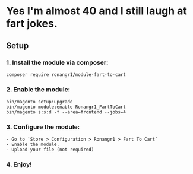 # Yes I'm almost 40 and I still laugh at fart jokes.

## Setup

### 1. Install the module via composer:
    composer require ronangr1/module-fart-to-cart
   
### 2. Enable the module:

    bin/magento setup:upgrade
    bin/magento module:enable Ronangr1_FartToCart
    bin/magento s:s:d -f --area=frontend --jobs=4
   
### 3. Configure the module:
    - Go to `Store > Configuration > Ronangr1 > Fart To Cart`
    - Enable the module.
    - Upload your file (not required)

### 4. Enjoy!
